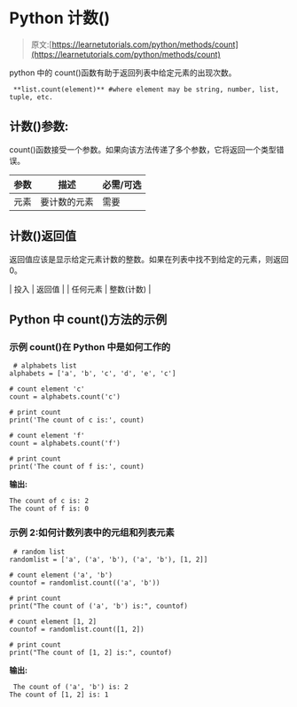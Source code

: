 # Python 计数()

> 原文:[https://learnetutorials.com/python/methods/count](https://learnetutorials.com/python/methods/count)

python 中的 count()函数有助于返回列表中给定元素的出现次数。

```
 **list.count(element)** #where element may be string, number, list, tuple, etc. 

```

## 计数()参数:

count()函数接受一个参数。如果向该方法传递了多个参数，它将返回一个类型错误。

| 参数 | 描述 | 必需/可选 |
| --- | --- | --- |
| 元素 | 要计数的元素 | 需要 |

## 计数()返回值

返回值应该是显示给定元素计数的整数。如果在列表中找不到给定的元素，则返回 0。

| 投入 | 返回值 |
| 任何元素 | 整数(计数) |

## Python 中 count()方法的示例

### 示例 count()在 Python 中是如何工作的

```
 # alphabets list
alphabets = ['a', 'b', 'c', 'd', 'e', 'c']

# count element 'c'
count = alphabets.count('c')

# print count
print('The count of c is:', count)

# count element 'f'
count = alphabets.count('f')

# print count
print('The count of f is:', count) 

```

**输出:**

```
The count of c is: 2
The count of f is: 0

```

### 示例 2:如何计数列表中的元组和列表元素

```
 # random list
randomlist = ['a', ('a', 'b'), ('a', 'b'), [1, 2]]

# count element ('a', 'b')
countof = randomlist.count(('a', 'b'))

# print count
print("The count of ('a', 'b') is:", countof)

# count element [1, 2]
countof = randomlist.count([1, 2])

# print count
print("The count of [1, 2] is:", countof) 

```

**输出:**

```
 The count of ('a', 'b') is: 2
The count of [1, 2] is: 1 
```